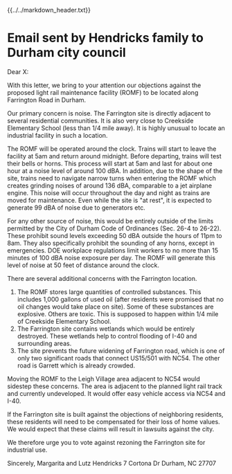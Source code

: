 {{../../markdown_header.txt}}

# Email sent by Hendricks family to Durham city council

Dear X:

With this letter, we bring to your attention our objections against the proposed light rail maintenance facility (ROMF) to be located along Farrington Road in Durham.

Our primary concern is noise. The Farrington site is directly adjacent to several residential communities. It is also very close to Creekside Elementary School (less than 1/4 mile away). It is highly unusual to locate an industrial facility in such a location. 

The ROMF will be operated around the clock. Trains will start to leave the facility at 5am and return around midnight. Before departing, trains will test their bells or horns. This process will start at 5am and last for about one hour at a noise level of around 100 dBA. In addition, due to the shape of the site, trains need to navigate narrow turns when entering the ROMF which creates grinding noises of around 136 dBA, comparable to a jet airplane engine. This noise will occur throughout the day and night as trains are moved for maintenance. Even while the site is "at rest", it is expected to generate 99 dBA of noise due to generators etc.

For any other source of noise, this would be entirely outside of the limits permitted by the City of Durham Code of Ordinances (Sec. 26-4 to 26-22). These prohibit sound levels exceeding 50 dBA outside the hours of 11pm to 8am. They also specifically prohibit the sounding of any horns, except in emergencies. DOE workplace regulations limit workers to no more than 15 minutes of 100 dBA noise exposure per day. The ROMF will generate this level of noise at 50 feet of distance around the clock.

There are several additional concerns with the Farrington location.

1. The ROMF stores large quantities of controlled substances. This includes 1,000 gallons of used oil (after residents were promised that no oil changes would take place on site). Some of these substances are explosive. Others are toxic. This is supposed to happen within 1/4 mile of Creekside Elementary School.
2. The Farrington site contains wetlands which would be entirely destroyed. These wetlands help to control flooding of I-40 and surrounding areas.
3. The site prevents the future widening of Farrington road, which is one of only two significant roads that connect US15/501 with NC54. The other road is Garrett which is already crowded.

Moving the ROMF to the Leigh Village area adjacent to NC54 would sidestep these concerns. The area is adjacent to the planned light rail track and currently undeveloped. It would offer easy vehicle access via NC54 and I-40. 

If the Farrington site is built against the objections of neighboring residents, these residents will need to be compensated for their loss of home values. We would expect that these claims will result in lawsuits against the city.

We therefore urge you to vote against rezoning the Farrington site for industrial use.

Sincerely,
Margarita and Lutz Hendricks
7 Cortona Dr
Durham, NC 27707
